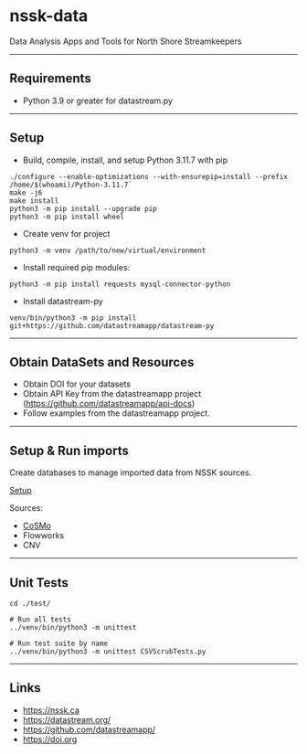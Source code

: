 # nssk-data

Data Analysis Apps and Tools for North Shore Streamkeepers

---
## Requirements
* Python 3.9 or greater for datastream.py

---
## Setup
* Build, compile, install, and setup Python 3.11.7 with pip

```
./configure --enable-optimizations --with-ensurepip=install --prefix /home/$(whoami)/Python-3.11.7`
make -j6
make install
python3 -m pip install --upgrade pip
python3 -m pip install wheel
```

* Create venv for project

`python3 -m venv /path/to/new/virtual/environment`

*  Install required pip modules:

`python3 -m pip install requests mysql-connector-python`

* Install datastream-py

`venv/bin/python3 -m pip install git+https://github.com/datastreamapp/datastream-py`

---
## Obtain DataSets and Resources 

* Obtain DOI for your datasets
* Obtain API Key from the datastreamapp project (https://github.com/datastreamapp/api-docs)
* Follow examples from the datastreamapp project.
---
## Setup & Run imports

Create databases to manage imported data from NSSK sources.

[Setup](docker/README.md)

Sources:
* [CoSMo](src/cosmo/README.md)
* Flowworks
* CNV

---
## Unit Tests

```
cd ./test/

# Run all tests
../venv/bin/python3 -m unittest

# Run test suite by name
../venv/bin/python3 -m unittest CSVScrubTests.py
```

---
## Links
* https://nssk.ca
* https://datastream.org/
* https://github.com/datastreamapp/
* https://doi.org